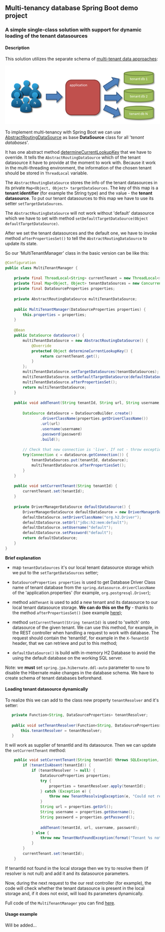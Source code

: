 ## Multi-tenancy database Spring Boot demo project

### A simple single-class solution with support for dynamic loading of the tenant datasources

#### Description
This solution utilizes the separate schema of [multi-tenant data approaches][1]:

![mt.png](mt.png)

To implement multi-tenancy with Spring Boot we can use [AbstractRoutingDataSource][2] as base **DataSource** class for all '*tenant databases*'. 

It has one abstract method [determineCurrentLookupKey][3] that we have to override. It tells the `AbstractRoutingDataSource` which of the tenant datasource it have to provide at the moment to work with. Because it work in the multi-threading environment, the information of the chosen tenant should be stored in `ThreadLocal` variable. 

The `AbstractRoutingDataSource` stores the info of the tenant datasources in its private `Map<Object, Object> targetDataSources`. The key of this map is a **tenant identifier** (for example the String type) and the value - the **tenant datasource**. To put our tenant datasources to this map we have to use its setter `setTargetDataSources`.

The `AbstractRoutingDataSource` will not work without 'default' datasource which we have to set with method `setDefaultTargetDataSource(Object defaultTargetDataSource)`.

After we set the tenant datasources and the default one, we have to invoke method `afterPropertiesSet()` to tell the `AbstractRoutingDataSource` to update its state.

So our 'MultiTenantManager' class in the basic version can be like this:

```java
@Configuration
public class MultiTenantManager {

    private final ThreadLocal<String> currentTenant = new ThreadLocal<>();
    private final Map<Object, Object> tenantDataSources = new ConcurrentHashMap<>();
    private final DataSourceProperties properties;

    private AbstractRoutingDataSource multiTenantDataSource;

    public MultiTenantManager(DataSourceProperties properties) {
        this.properties = properties;
    }

    @Bean
    public DataSource dataSource() {
        multiTenantDataSource = new AbstractRoutingDataSource() {
            @Override
            protected Object determineCurrentLookupKey() {
                return currentTenant.get();
            }
        };
        multiTenantDataSource.setTargetDataSources(tenantDataSources);
        multiTenantDataSource.setDefaultTargetDataSource(defaultDataSource());
        multiTenantDataSource.afterPropertiesSet();
        return multiTenantDataSource;
    }

    public void addTenant(String tenantId, String url, String username, String password) throws SQLException {

        DataSource dataSource = DataSourceBuilder.create()
                .driverClassName(properties.getDriverClassName())
                .url(url)
                .username(username)
                .password(password)
                .build();

        // Check that new connection is 'live'. If not - throw exception
        try(Connection c = dataSource.getConnection()) {
            tenantDataSources.put(tenantId, dataSource);
            multiTenantDataSource.afterPropertiesSet();
        }
    }

    public void setCurrentTenant(String tenantId) {
        currentTenant.set(tenantId);
    }

    private DriverManagerDataSource defaultDataSource() {
        DriverManagerDataSource defaultDataSource = new DriverManagerDataSource();
        defaultDataSource.setDriverClassName("org.h2.Driver");
        defaultDataSource.setUrl("jdbc:h2:mem:default");
        defaultDataSource.setUsername("default");
        defaultDataSource.setPassword("default");
        return defaultDataSource;
    }
}
```

**Brief explanation**

- map `tenantDataSources` it's our local tenant datasource storage which we put to the `setTargetDataSources` setter;

- `DataSourceProperties properties` is used to get Database Driver Class name of tenant database from the `spring.datasource.driverClassName` of the 'application.properties' (for example, `org.postgresql.Driver`);

- method `addTenant` is used to add a new tenant and its datasource to our local tenant datasource storage. **We can do this on the fly** - thanks to the method `afterPropertiesSet()` (see example [here](service/src/main/java/io/github/cepr0/demo/controller/TenantController.java));

- method `setCurrentTenant(String tenantId)` is used to 'switch' onto datasource of the given tenant. We can use this method, for example, in the REST controller when handling a request to work with database. The request should contain the 'tenantId', for example in the `X-TenantId` header, that we can retrieve and put to this method;

- `defaultDataSource()` is build with in-memory H2 Database to avoid the using the default database on the working SQL server.

Note: we **must** set `spring.jpa.hibernate.ddl-auto` parameter to `none` to disable the Hibernate make changes in the database schema. We have to create schema of tenant databases beforehand.

#### Loading tenant datasource dynamically

To realize this we can add to the class new property `tenantResolver` and it's setter:

```java
   private Function<String, DataSourceProperties> tenantResolver;

   public void setTenantResolver(Function<String, DataSourceProperties> tenantResolver) {
       this.tenantResolver = tenantResolver;
   }
```
It will work as supplier of tenantId and its datasource. Then we can update the `setCurrentTenant` method:

```java
    public void setCurrentTenant(String tenantId) throws SQLException, TenantNotFoundException, TenantResolvingException {
        if (tenantIsAbsent(tenantId)) {
            if (tenantResolver != null) {
                DataSourceProperties properties;
                try {
                    properties = tenantResolver.apply(tenantId);
                } catch (Exception e) {
                    throw new TenantResolvingException(e, "Could not resolve the tenant!");
                }
                String url = properties.getUrl();
                String username = properties.getUsername();
                String password = properties.getPassword();
    
                addTenant(tenantId, url, username, password);
            } else {
                throw new TenantNotFoundException(format("Tenant %s not found!", tenantId));
            }
        }
        currentTenant.set(tenantId);
    }
```  

If tenantId not found in the local storage then we try to resolve them (if resolver is not null) and add it and its datasource parameters.  

Now, during the next request to the our rest controller (for example), the code will check whether the tenant datasource is present in the local storage and, 
if it does not exist, will load its parameters dynamically.

Full code of the `MultiTenantManager` you can find [here](multitenant/src/main/java/io/github/cepr0/demo/multitenant/MultiTenantManager.java).

#### Usage example

Will be added...

  [1]: http://docs.jboss.org/hibernate/orm/current/userguide/html_single/Hibernate_User_Guide.html#multitenacy-approaches
  [2]: https://docs.spring.io/spring/docs/current/javadoc-api/org/springframework/jdbc/datasource/lookup/AbstractRoutingDataSource.html
  [3]: https://docs.spring.io/spring/docs/current/javadoc-api/org/springframework/jdbc/datasource/lookup/AbstractRoutingDataSource.html#determineCurrentLookupKey--
